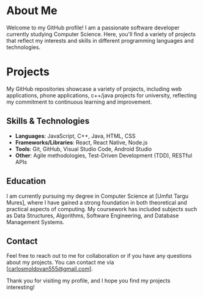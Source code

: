 # About Me

Welcome to my GitHub profile! I am a passionate software developer currently studying Computer Science. Here, you'll find a variety of projects that reflect my interests and skills in different programming languages and technologies.

# Projects

My GitHub repositories showcase a variety of projects, including web applications, phone applications, c++/java projects for university, reflecting my commitment to continuous learning and improvement.
## Skills & Technologies
- **Languages**: JavaScript, C++, Java, HTML, CSS
- **Frameworks/Libraries**: React, React Native, Node.js
- **Tools**: Git, GitHub, Visual Studio Code, Android Studio
- **Other**: Agile methodologies, Test-Driven Development (TDD), RESTful APIs

## Education
I am currently pursuing my degree in Computer Science at [Umfst Targu Mures], where I have gained a strong foundation in both theoretical and practical aspects of computing. My coursework has included subjects such as Data Structures, Algorithms, Software Engineering, and Database Management Systems.

## Contact
Feel free to reach out to me for collaboration or if you have any questions about my projects. You can contact me via [carlosmoldovan555@gmail.com].

Thank you for visiting my profile, and I hope you find my projects interesting!
